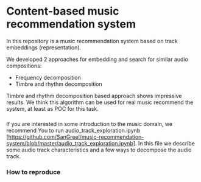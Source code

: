 # Content-based music recommendation system
In this repository is a music recommendation system based on track embeddings (representation).

We developed 2 approaches for embedding and search for similar audio compositions:
- Frequency decomposition
- Timbre and rhythm decomposition

Timbre and rhythm decomposition based approach shows impressive results. We think this algorithm can be used for real music recommend the system, at least as POC for this task.

###
If you are interested in some introduction to the music domain, we recommend You to run audio_track_exploration.ipynb
[https://github.com/SanGreel/music-recommendation-system/blob/master/audio_track_exploration.ipynb]. In this file we describe some audio track characteristics and a few ways to decompose the audio track.

### How to reproduce
